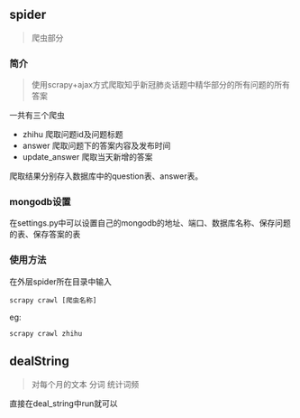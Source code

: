 ## spider

> 爬虫部分

### 简介

> 使用scrapy+ajax方式爬取知乎新冠肺炎话题中精华部分的所有问题的所有答案

一共有三个爬虫

- zhihu  爬取问题id及问题标题
- answer 爬取问题下的答案内容及发布时间
- update_answer 爬取当天新增的答案

爬取结果分别存入数据库中的question表、answer表。

### mongodb设置

在settings.py中可以设置自己的mongodb的地址、端口、数据库名称、保存问题的表、保存答案的表

### 使用方法

在外层spider所在目录中输入

~~~
scrapy crawl [爬虫名称]
~~~

eg:

~~~
scrapy crawl zhihu
~~~

## dealString

> 对每个月的文本 分词 统计词频

直接在deal_string中run就可以